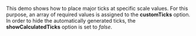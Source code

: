 This demo shows how to&nbsp;place major ticks at&nbsp;specific scale values. For this purpose, an&nbsp;array of&nbsp;required values is&nbsp;assigned to&nbsp;the **customTicks** option. In&nbsp;order to&nbsp;hide the automatically generated ticks, the **showCalculatedTicks** option is&nbsp;set to _false_.